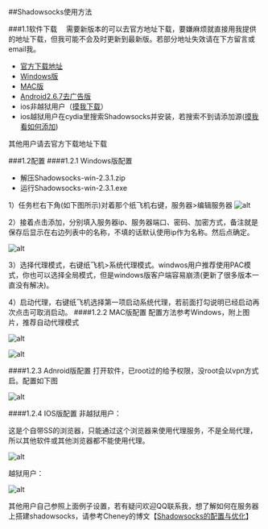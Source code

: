 ##Shadowsocks使用方法

###1.1软件下载
　需要新版本的可以去官方地址下载，要嫌麻烦就直接用我提供的地址下载，但我可能不会及时更新到最新版。若部分地址失效请在下方留言或email我。

- [官方下载地址](https://shadowsocks.com/client.html)
- [Windows版](http://aboutme.gintoki.cn/download/Shadowsocks-win-2.3.1.zip)
- [MAC版](http://aboutme.gintoki.cn/download/ShadowsocksX-2.6.3.dmg)
- [Android2.6.7去广告版](http://aboutme.gintoki.cn/download/Signed_Shadowsocks_v2.6.7_Modified.Kane.NoAD.apk)
- ios非越狱用户（[摸我下载](https://itunes.apple.com/us/app/shadowsocks/id665729974?ls=1&mt=8)）
- ios越狱用户在cydia里搜索Shadowsocks并安装，若搜索不到请添加源([摸我看如何添加](http://jingyan.baidu.com/article/2f9b480d5e1bdf41cb6cc213.html))


其他用户请去官方下载地址下载

###1.2配置
####1.2.1 Windows版配置

- 解压Shadowsocks-win-2.3.1.zip
- 运行Shadowsocks-win-2.3.1.exe

1）任务栏右下角(如下图所示)对着那个纸飞机右键，服务器>编辑服务器 
![alt](https://blog.gintoki.cn/content/images/md_img/ss_win1.jpg)

2）接着点击添加，分别填入服务器ip、服务器端口、密码、加密方式，备注就是保存后显示在右边列表中的名称，不填的话默认使用ip作为名称。然后点确定。

![alt](https://blog.gintoki.cn/content/images/md_img/ss_win2.jpg)

3）选择代理模式，右键纸飞机>系统代理模式。windwos用户推荐使用PAC模式，你也可以选择全局模式，但是windows版客户端容易崩溃(更新了很多版本一直没有解决)。

4）启动代理，右键纸飞机选择第一项启动系统代理，若前面打勾说明已经启动再次点击可取消启动。
####1.2.2 MAC版配置
配置方法参考Windows，附上图片，推荐自动代理模式

![alt](https://blog.gintoki.cn/content/images/md_img/ss_mac1.jpg)

![alt](https://blog.gintoki.cn/content/images/md_img/ss_mac2.jpg)

####1.2.3 Adnroid版配置
打开软件，已root过的给予权限，没root会以vpn方式启。配置如下图

![alt](https://blog.gintoki.cn/content/images/md_img/ss_android1.jpg)

####1.2.4 IOS版配置
非越狱用户：

这是个自带SS的浏览器，只能通过这个浏览器来使用代理服务，不是全局代理，所以其他软件或其他浏览器都不能使用代理。

![alt](https://blog.gintoki.cn/content/images/md_img/ss_ios1.png)

越狱用户：

![alt](https://blog.gintoki.cn/content/images/md_img/ss_ios2.jpg)


其他用户自己参照上面例子设置，若有疑问欢迎QQ联系我，想了解如何在服务器上搭建shadowsocks，请参考Cheney的博文【[Shadowsocks的配置与优化](https://www.yangchengyu.net/2015/05/10/linux-shadowsocks/)】
